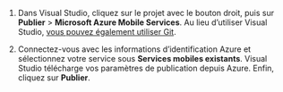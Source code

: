 
1. Dans Visual Studio, cliquez sur le projet avec le bouton droit, puis sur **Publier** > **Microsoft Azure Mobile Services**. Au lieu d’utiliser Visual Studio, [vous pouvez également utiliser Git](../articles/mobile-services/mobile-services-dotnet-backend-store-code-source-control.md).

2. Connectez-vous avec les informations d’identification Azure et sélectionnez votre service sous **Services mobiles existants**. Visual Studio télécharge vos paramètres de publication depuis Azure. Enfin, cliquez sur **Publier**.

<!---HONumber=Oct15_HO3-->